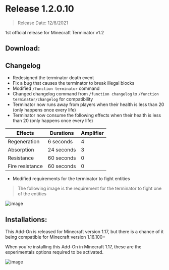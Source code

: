 # Release 1.2.0.10
> Release Date: 12/8/2021

1st official release for Minecraft Terminator v1.2

## Download:

## Changelog
- Redesigned the terminator death event
- Fix a bug that causes the terminator to break illegal blocks
- Modified `/function terminator` command
- Changed changelog command from `/function changelog` to `/function terminator/changelog` for compatibility
- Terminator now runs away from players when their health is less than 20 (only happens once every life)
- Terminator now consume the following effects when their health is less than 20 (only happens once every life)

Effects | Durations | Amplifier 
-|-|-|
Regeneration | 6 seconds | 4
Absorption | 24 seconds | 3
Resistance | 60 seconds | 0
Fire resistance | 60 seconds | 0

- Modified requirements for the terminator to fight entities
> The following image is the requirement for the terminator to fight one of the entities

![image](https://media.discordapp.net/attachments/583617915203354633/874135220616572928/unknown.png)

## Installations:
This Add-On is released for Minecraft version 1.17, but there is a chance of it being compatible for Minecraft version 1.16.100+

When you're installing this Add-On in Minecraft 1.17, these are the experimentals options required to be activated.

![image](https://media.discordapp.net/attachments/571487722934370314/865864657171644446/requirement.png)